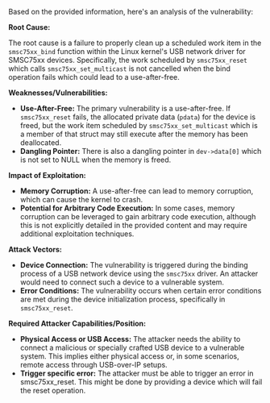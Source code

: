 Based on the provided information, here's an analysis of the vulnerability:

**Root Cause:**

The root cause is a failure to properly clean up a scheduled work item in the `smsc75xx_bind` function within the Linux kernel's USB network driver for SMSC75xx devices. Specifically, the work scheduled by `smsc75xx_reset` which calls `smsc75xx_set_multicast` is not cancelled when the bind operation fails which could lead to a use-after-free.

**Weaknesses/Vulnerabilities:**

- **Use-After-Free:** The primary vulnerability is a use-after-free. If `smsc75xx_reset` fails, the allocated private data (`pdata`) for the device is freed, but the work item scheduled by `smsc75xx_set_multicast` which is a member of that struct may still execute after the memory has been deallocated.
- **Dangling Pointer:** There is also a dangling pointer in `dev->data[0]` which is not set to NULL when the memory is freed.

**Impact of Exploitation:**

- **Memory Corruption:** A use-after-free can lead to memory corruption, which can cause the kernel to crash.
- **Potential for Arbitrary Code Execution:** In some cases, memory corruption can be leveraged to gain arbitrary code execution, although this is not explicitly detailed in the provided content and may require additional exploitation techniques.

**Attack Vectors:**

- **Device Connection:** The vulnerability is triggered during the binding process of a USB network device using the `smsc75xx` driver. An attacker would need to connect such a device to a vulnerable system.
- **Error Conditions:** The vulnerability occurs when certain error conditions are met during the device initialization process, specifically in `smsc75xx_reset`.

**Required Attacker Capabilities/Position:**

- **Physical Access or USB Access:** The attacker needs the ability to connect a malicious or specially crafted USB device to a vulnerable system. This implies either physical access or, in some scenarios, remote access through USB-over-IP setups.
- **Trigger specific error:** The attacker must be able to trigger an error in smsc75xx_reset. This might be done by providing a device which will fail the reset operation.